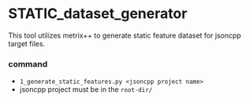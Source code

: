 # STATIC_dataset_generator

This tool utilizes metrix++ to generate static feature dataset for jsoncpp target files.

### command
* ``1_generate_static_features.py <jsoncpp project name>``
* jsoncpp project must be in the ``root-dir/``